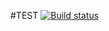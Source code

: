 #TEST
[![Build status](https://ci.appveyor.com/api/projects/status/q9qtlmklh0eo0xwg?svg=true)](https://ci.appveyor.com/project/Landyshlana/test-jest)
